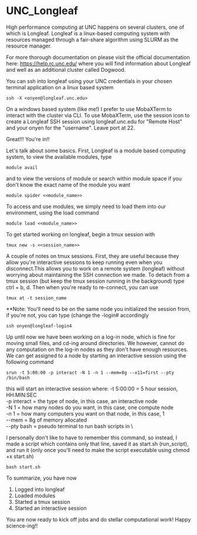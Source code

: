 # UNC_Longleaf

High performance computing at UNC happens on several clusters, one of which is Longleaf. Longleaf is a linux-based computing system with resources managed through a fair-share algorithm using SLURM as the resource manager.  

For more thorough documentation on please visit the official documentation here: https://help.rc.unc.edu/ where you will find information about Longleaf and well as an additional cluster called Dogwood. 

You can ssh into longleaf using your UNC credentials in your chosen terminal application on a linux based system

```
ssh -X <onyen@longleaf.unc.edu>
```
On a windows based system (like me!) I prefer to use MobaXTerm to interact with the cluster via CLI. To use MobaXTerm,  use the session icon to create a Longleaf SSH session using longleaf.unc.edu for "Remote Host" and your onyen for the "username". Leave port at 22. 

Great!!! You're in!!

Let's talk about some basics. First, Longleaf is a module based computing system, to view the available modules, type 
```
module avail
```
and to view the versions of module or search within module space if you don't know the exact name of the module you want 
```
module spider <<module_name>>
```

To access and use modules, we simply need to load them into our environment, using the load command 
```
module load <<module_name>>
```

To get started working on longleaf, begin a tmux session with 
```
tmux new -s <<session_name>>
```

A couple of notes on tmux sessions. First, they are useful because they allow you're interactive sessions to keep running even when you disconnect.This allows you to work on a remote system (longleaf) without worrying about maintaining the SSH connection we made. To detach from a tmux session (but keep the tmux session running in the background) type ctrl + b, d. Then when you're ready to re-connect, you can use 
```
tmux at -t session_name
```
**Note: You'll need to be on the same node you initialized the session from, if you're not, you can type (change the -login# accordingly  
```
ssh onyen@longleaf-login4
```

Up until now we have been working on a log-in node, which is fine for moving small files, and cd-ing around directories. We however, cannot do any computation on the log-in nodes as they don't have enough resources. We can get assigned to a node by starting an interactive session using the following command 
```
srun -t 5:00:00 -p interact -N 1 -n 1 --mem=8g --x11=first --pty /bin/bash
```

this will start an interactive session where:
-t 5:00:00 = 5 hour session, HH:MIN:SEC \
-p interact = the type of node, in this case, an interactive  node \
-N 1 = how many nodes do you want, in this case, one compute node \
-n 1 = how many computers you want on that node, in this case, 1 \
--mem = 8g of memory allocated \
--pty bash = pseudo terminal to run bash scripts in \

I personally don't like to have to remember this command, so instead, I made a script which contains only that line, saved it as start.sh (run_script), and run it (only once you'll need to make the script executable using chmod +x start.sh) 
```
bash start.sh
```


To summarize, you have now
1. Logged into longleaf
2. Loaded modules 
3. Started a tmux session
4. Started an interactive session

You are now ready to kick off jobs and do stellar computational work! Happy science-ing!!
